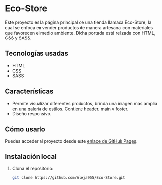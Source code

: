 # Eco-Store

Este proyecto es la página principal de una tienda llamada Eco-Store, la cual se enfoca en vender productos de manera artesanal con materiales que favorecen el medio ambiente. 
Dicha portada está relizada con HTML, CSS y SASS.

## Tecnologías usadas
- HTML
- CSS
- SASS

## Características
- Permite visualizar diferentes productos, brinda una imagen más amplia en una galeria de estilos.
Contiene header, main y footer.
- Diseño responsivo.

## Cómo usarlo
Puedes acceder al proyecto desde este [enlace de GitHub Pages](https://aleja955.github.io/Eco-Store/).

## Instalación local
1. Clona el repositorio:
   ```bash
   git clone https://github.com/Aleja955/Eco-Store.git
